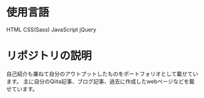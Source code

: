# 使用言語
HTML CSS(Sass) JavaScript jQuery

# リポジトリの説明
自己紹介も兼ねて自分のアウトプットしたものをポートフォリオとして載せています。
主に自分のQiita記事、ブログ記事、過去に作成したwebページなどを載せています。
